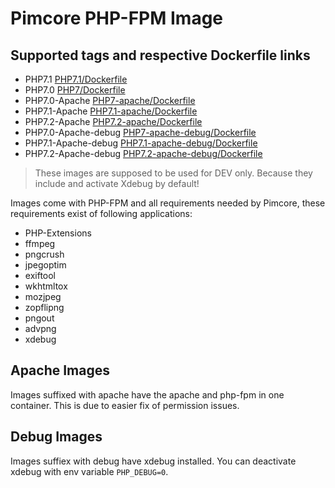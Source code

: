 # Pimcore PHP-FPM Image

## Supported tags and respective Dockerfile links
 - PHP7.1 [PHP7.1/Dockerfile](PHP7.1/Dockerfile)
 - PHP7.0 [PHP7/Dockerfile](PHP7/Dockerfile)
 - PHP7.0-Apache [PHP7-apache/Dockerfile](PHP7-apache/Dockerfile)
 - PHP7.1-Apache [PHP7.1-apache/Dockerfile](PHP7.1-apache/Dockerfile)
 - PHP7.2-Apache [PHP7.2-apache/Dockerfile](PHP7.2-apache/Dockerfile)
 - PHP7.0-Apache-debug [PHP7-apache-debug/Dockerfile](PHP7-apache-debug/Dockerfile)
 - PHP7.1-Apache-debug [PHP7.1-apache-debug/Dockerfile](PHP7.1-apache-debug/Dockerfile)
 - PHP7.2-Apache-debug [PHP7.2-apache-debug/Dockerfile](PHP7.2-apache-debug/Dockerfile)

> These images are supposed to be used for DEV only. Because they include and activate Xdebug by default!

Images come with PHP-FPM and all requirements needed by Pimcore, these requirements exist of following applications:

 - PHP-Extensions
 - ffmpeg
 - pngcrush
 - jpegoptim
 - exiftool
 - wkhtmltox
 - mozjpeg
 - zopflipng
 - pngout
 - advpng
 - xdebug

## Apache Images
Images suffixed with apache have the apache and php-fpm in one container. This is due to easier fix of permission issues.

## Debug Images
Images suffiex with debug have xdebug installed. You can deactivate xdebug with env variable `PHP_DEBUG=0`.